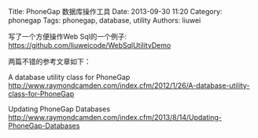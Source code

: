 Title: PhoneGap 数据库操作工具 
Date: 2013-09-30 11:20
Category: phonegap
Tags: phonegap, database, utility
Authors: liuwei

写了一个方便操作Web Sql的一个例子:
<https://github.com/liuweicode/WebSqlUtilityDemo>

两篇不错的参考文章如下：

A database utility class for PhoneGap
<http://www.raymondcamden.com/index.cfm/2012/1/26/A-database-utility-class-for-PhoneGap>

Updating PhoneGap Databases
<http://www.raymondcamden.com/index.cfm/2013/8/14/Updating-PhoneGap-Databases>